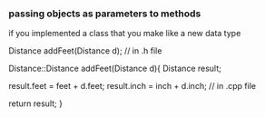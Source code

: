 ### passing objects as parameters to methods

if you implemented a class that you make like a new data type

Distance addFeet(Distance d); // in .h file

Distance::Distance addFeet(Distance d){
Distance result;

result.feet = feet + d.feet;
result.inch = inch + d.inch; // in .cpp file

return result;
}
